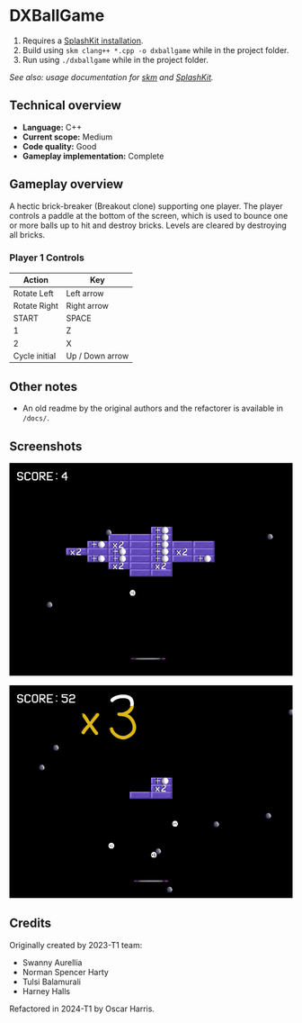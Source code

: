 # DXBallGame

1. Requires a [SplashKit installation](https://splashkit.io/installation/).
2. Build using `skm clang++ *.cpp -o dxballgame` while in the project folder.
3. Run using `./dxballgame` while in the project folder.

_See also: usage documentation for [skm](https://github.com/splashkit/skm/blob/master/README.MD) and [SplashKit](https://splashkit.io/guides/using-splashkit/0-overview/)._

## Technical overview

- **Language:** C++
- **Current scope:** Medium
- **Code quality:** Good
- **Gameplay implementation:** Complete

## Gameplay overview

A hectic brick-breaker (Breakout clone) supporting one player. The player controls a paddle at the bottom of the screen, which is used to bounce one or more balls up to hit and destroy bricks. Levels are cleared by destroying all bricks.

### Player 1 Controls

| Action        | Key             |
|---------------|-----------------|
| Rotate Left   | Left arrow      |
| Rotate Right  | Right arrow     |
| START         | SPACE           |
| 1             | Z               |
| 2             | X               |
| Cycle initial | Up / Down arrow |

## Other notes

- An old readme by the original authors and the refactorer is available in `/docs/`.

## Screenshots

![](/docs/screenshot-01.png)

![](/docs/screenshot-02.png)

## Credits

Originally created by 2023-T1 team:

- Swanny Aurellia
- Norman Spencer Harty
- Tulsi Balamurali
- Harney Halls

Refactored in 2024-T1 by Oscar Harris.
